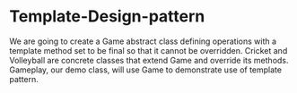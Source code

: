 # Template-Design-pattern
We are going to create a Game abstract class defining operations with a template method  set to be final so that it cannot be overridden. Cricket and Volleyball are concrete classes  that extend Game and override its methods.  Gameplay, our demo class, will use Game to demonstrate use of template pattern.  
